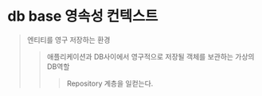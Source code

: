 # db base 영속성 컨텍스트

> 엔티티를 영구 저장하는 환경
>
> > 애플리케이션과 DB사이에서 영구적으로 저장될 객체를 보관하는 가상의 DB역할
> >
> > > Repository 계층을 일컫는다.
